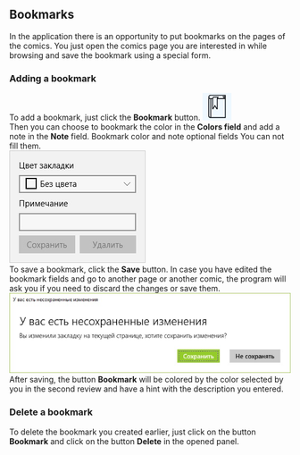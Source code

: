 ## Bookmarks

In the application there is an opportunity to put bookmarks on the pages of the comics. You just open the comics page you are interested in while browsing and save the bookmark using a special form.  

### Adding a bookmark

To add a bookmark, just click the **Bookmark** button.
![Bookmark Button](bookmarkbutton.jpg)  
Then you can choose to bookmark the color in the **Colors field** and add a note in the **Note** field. Bookmark color and note optional fields You can not fill them.  
![Bookmark form](bookmarkform.jpg)  
To save a bookmark, click the **Save** button. In case you have edited the bookmark fields and go to another page or another comic, the program will ask you if you need to discard the changes or save them.  
![Bookmark form](bookmarkconfirm.jpg)  
After saving, the button **Bookmark** will be colored by the color selected by you in the second review and have a hint with the description you entered.  

### Delete a bookmark

To delete the bookmark you created earlier, just click on the button **Bookmark** and click on the button **Delete** in the opened panel.
